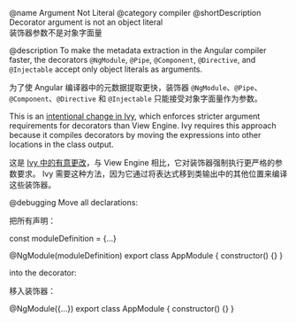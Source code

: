 @name Argument Not Literal
@category compiler
@shortDescription Decorator argument is not an object literal
<br/>
装饰器参数不是对象字面量

@description
To make the metadata extraction in the Angular compiler faster, the decorators `@NgModule`, `@Pipe`, `@Component`, `@Directive`, and `@Injectable` accept only object literals as arguments.

为了使 Angular 编译器中的元数据提取更快，装饰器 `@NgModule`、`@Pipe`、`@Component`、`@Directive` 和 `@Injectable` 只能接受对象字面量作为参数。

This is an [intentional change in Ivy](https://github.com/angular/angular/issues/30840#issuecomment-498869540), which enforces stricter argument requirements for decorators than View Engine. Ivy requires this approach because it compiles decorators by moving the expressions into other locations in the class output.

这是 [Ivy 中的有意更改](https://github.com/angular/angular/issues/30840#issuecomment-498869540)，与 View Engine 相比，它对装饰器强制执行更严格的参数要求。 Ivy 需要这种方法，因为它通过将表达式移到类输出中的其他位置来编译这些装饰器。

@debugging
Move all declarations:

把所有声明：

<code-example format="typescript" language="typescript">

const moduleDefinition = {...}

@NgModule(moduleDefinition)
export class AppModule {
    constructor() {}
}

</code-example>

into the decorator:

移入装饰器：

<code-example format="typescript" language="typescript">

@NgModule({...})
export class AppModule {
    constructor() {}
}

</code-example>
